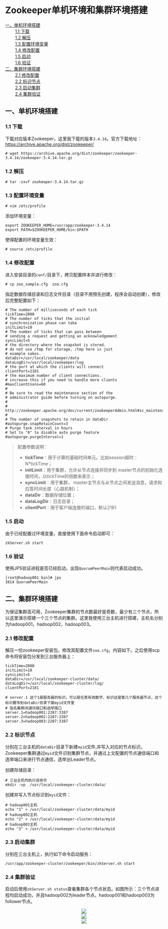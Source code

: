 # Zookeeper单机环境和集群环境搭建

<nav>
<a href="#一单机环境搭建">一、单机环境搭建</a><br/>
&nbsp;&nbsp;&nbsp;&nbsp;&nbsp;&nbsp;&nbsp;&nbsp;<a href="#11-下载">1.1 下载</a><br/>
&nbsp;&nbsp;&nbsp;&nbsp;&nbsp;&nbsp;&nbsp;&nbsp;<a href="#12-解压">1.2 解压</a><br/>
&nbsp;&nbsp;&nbsp;&nbsp;&nbsp;&nbsp;&nbsp;&nbsp;<a href="#13-配置环境变量">1.3 配置环境变量</a><br/>
&nbsp;&nbsp;&nbsp;&nbsp;&nbsp;&nbsp;&nbsp;&nbsp;<a href="#14-修改配置">1.4 修改配置</a><br/>
&nbsp;&nbsp;&nbsp;&nbsp;&nbsp;&nbsp;&nbsp;&nbsp;<a href="#15-启动">1.5 启动</a><br/>
&nbsp;&nbsp;&nbsp;&nbsp;&nbsp;&nbsp;&nbsp;&nbsp;<a href="#16-验证">1.6 验证</a><br/>
<a href="#二集群环境搭建">二、集群环境搭建</a><br/>
&nbsp;&nbsp;&nbsp;&nbsp;&nbsp;&nbsp;&nbsp;&nbsp;<a href="#21-修改配置">2.1 修改配置</a><br/>
&nbsp;&nbsp;&nbsp;&nbsp;&nbsp;&nbsp;&nbsp;&nbsp;<a href="#22-标识节点">2.2 标识节点</a><br/>
&nbsp;&nbsp;&nbsp;&nbsp;&nbsp;&nbsp;&nbsp;&nbsp;<a href="#23-启动集群">2.3 启动集群</a><br/>
&nbsp;&nbsp;&nbsp;&nbsp;&nbsp;&nbsp;&nbsp;&nbsp;<a href="#24-集群验证">2.4 集群验证</a><br/>
</nav>


## 一、单机环境搭建

### 1.1 下载

下载对应版本Zookeeper，这里我下载的版本`3.4.14`。官方下载地址：https://archive.apache.org/dist/zookeeper/

```shell
# wget https://archive.apache.org/dist/zookeeper/zookeeper-3.4.14/zookeeper-3.4.14.tar.gz
```

### 1.2 解压

```shell
# tar -zxvf zookeeper-3.4.14.tar.gz
```

### 1.3 配置环境变量

```shell
# vim /etc/profile
```

添加环境变量：

```shell
export ZOOKEEPER_HOME=/usr/app/zookeeper-3.4.14
export PATH=$ZOOKEEPER_HOME/bin:$PATH
```

使得配置的环境变量生效：

```shell
# source /etc/profile
```

### 1.4 修改配置

进入安装目录的`conf/`目录下，拷贝配置样本并进行修改：

```
# cp zoo_sample.cfg  zoo.cfg
```

指定数据存储目录和日志文件目录（目录不用预先创建，程序会自动创建），修改后完整配置如下：

```properties
# The number of milliseconds of each tick
tickTime=2000
# The number of ticks that the initial
# synchronization phase can take
initLimit=10
# The number of ticks that can pass between
# sending a request and getting an acknowledgement
syncLimit=5
# the directory where the snapshot is stored.
# do not use /tmp for storage, /tmp here is just
# example sakes.
dataDir=/usr/local/zookeeper/data
dataLogDir=/usr/local/zookeeper/log
# the port at which the clients will connect
clientPort=2181
# the maximum number of client connections.
# increase this if you need to handle more clients
#maxClientCnxns=60
#
# Be sure to read the maintenance section of the
# administrator guide before turning on autopurge.
#
# http://zookeeper.apache.org/doc/current/zookeeperAdmin.html#sc_maintenance
#
# The number of snapshots to retain in dataDir
#autopurge.snapRetainCount=3
# Purge task interval in hours
# Set to "0" to disable auto purge feature
#autopurge.purgeInterval=1
```

>配置参数说明：
>
>- **tickTime**：用于计算的基础时间单元。比如session超时：N*tickTime；
>- **initLimit**：用于集群，允许从节点连接并同步到 master节点的初始化连接时间，以tickTime的倍数来表示；
>- **syncLimit**：用于集群， master主节点与从节点之间发送消息，请求和应答时间长度（心跳机制）；
>- **dataDir**：数据存储位置；
>- **dataLogDir**：日志目录；
>- **clientPort**：用于客户端连接的端口，默认2181



### 1.5 启动

由于已经配置过环境变量，直接使用下面命令启动即可：

```
zkServer.sh start
```

### 1.6 验证

使用JPS验证进程是否已经启动，出现`QuorumPeerMain`则代表启动成功。

```shell
[root@hadoop001 bin]# jps
3814 QuorumPeerMain
```



## 二、集群环境搭建

为保证集群高可用，Zookeeper集群的节点数最好是奇数，最少有三个节点，所以这里演示搭建一个三个节点的集群。这里我使用三台主机进行搭建，主机名分别为hadoop001，hadoop002，hadoop003。

### 2.1 修改配置

解压一份zookeeper安装包，修改其配置文件`zoo.cfg`，内容如下。之后使用scp命令将安装包分发到三台服务器上：

```shell
tickTime=2000
initLimit=10
syncLimit=5
dataDir=/usr/local/zookeeper-cluster/data/
dataLogDir=/usr/local/zookeeper-cluster/log/
clientPort=2181

# server.1 这个1是服务器的标识，可以是任意有效数字，标识这是第几个服务器节点，这个标识要写到dataDir目录下面myid文件里
# 指名集群间通讯端口和选举端口
server.1=hadoop001:2287:3387
server.2=hadoop002:2287:3387
server.3=hadoop003:2287:3387
```

### 2.2 标识节点

分别在三台主机的`dataDir`目录下新建`myid`文件,并写入对应的节点标识。Zookeeper集群通过`myid`文件识别集群节点，并通过上文配置的节点通信端口和选举端口来进行节点通信，选举出Leader节点。

创建存储目录：

```shell
# 三台主机均执行该命令
mkdir -vp  /usr/local/zookeeper-cluster/data/
```

创建并写入节点标识到`myid`文件：

```shell
# hadoop001主机
echo "1" > /usr/local/zookeeper-cluster/data/myid
# hadoop002主机
echo "2" > /usr/local/zookeeper-cluster/data/myid
# hadoop003主机
echo "3" > /usr/local/zookeeper-cluster/data/myid
```

### 2.3 启动集群

分别在三台主机上，执行如下命令启动服务：

```shell
/usr/app/zookeeper-cluster/zookeeper/bin/zkServer.sh start
```

### 2.4 集群验证

启动后使用`zkServer.sh status`查看集群各个节点状态。如图所示：三个节点进程均启动成功，并且hadoop002为leader节点，hadoop001和hadoop003为follower节点。

<div align="center"> <img src="https://github.com/heibaiying/BigData-Notes/blob/master/pictures/zookeeper-hadoop001.png"/> </div>

<div align="center"> <img src="https://github.com/heibaiying/BigData-Notes/blob/master/pictures/zookeeper-hadoop002.png"/> </div>

<div align="center"> <img src="https://github.com/heibaiying/BigData-Notes/blob/master/pictures/zookeeper-hadoop003.png"/> </div>
